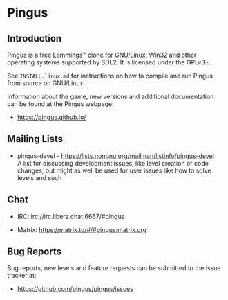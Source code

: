 Pingus
======

Introduction
------------

Pingus is a free Lemmings™ clone for GNU/Linux, Win32 and other
operating systems supported by SDL2. It is licensed under the GPLv3+.

See `INSTALL.linux.md` for instructions on how to compile and run Pingus
from source on GNU/Linux.

Information about the game, new versions and additional documentation
can be found at the Pingus webpage:

* https://pingus.github.io/


Mailing Lists
-------------

* pingus-devel - https://lists.nongnu.org/mailman/listinfo/pingus-devel  
  A list for discussing development issues, like level
  creation or code changes, but might as well be used for user issues
  like how to solve levels and such


Chat
----

* IRC: irc://irc.libera.chat:6667/#pingus

* Matrix: https://matrix.to/#/#pingus:matrix.org


Bug Reports
-----------

Bug reports, new levels and feature requests can be submitted to the
issue tracker at:

* https://github.com/pingus/pingus/issues

